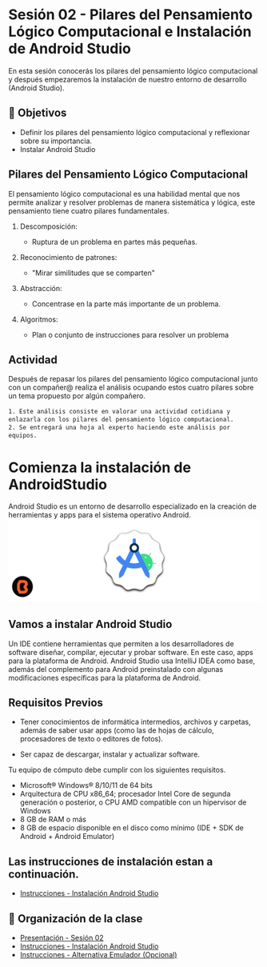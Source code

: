 # Sesión 02 - Pilares del Pensamiento Lógico Computacional  e Instalación de Android Studio

En esta sesión conocerás los pilares del pensamiento lógico computacional y después empezaremos la instalación de nuestro entorno de desarrollo (Android Studio).

## 🎯 Objetivos

* Definir los pilares del pensamiento lógico computacional y reflexionar sobre su importancia.
* Instalar Android Studio

## Pilares del Pensamiento Lógico Computacional

El pensamiento lógico computacional es una habilidad mental que nos permite analizar y resolver problemas de manera sistemática y lógica, este pensamiento tiene cuatro pilares fundamentales.

1. Descomposición:<br>
    - Ruptura de un problema en partes más pequeñas.

2. Reconocimiento de patrones:<br>
    - "Mirar similitudes que se comparten"

3. Abstracción:<br>
    - Concentrase en la parte más importante de un problema.

4. Algoritmos: <br>
    - Plan o conjunto de instrucciones para resolver un problema

## Actividad

Después de repasar los pilares del pensamiento lógico computacional junto con un compañer@ realiza el análisis ocupando estos cuatro pilares  sobre un tema propuesto por algún compañero.

    1. Este análisis consiste en valorar una actividad cotidiana y enlazarla con los pilares del pensamiento lógico computacional.
    2. Se entregará una hoja al experto haciendo este análisis por equipos.

# Comienza la instalación de AndroidStudio
Android Studio es un entorno de desarrollo especializado en la creación de herramientas y apps para el sistema operativo Android.
![AndroidStudio](img/01.png)

## Vamos a instalar Android Studio

Un IDE contiene herramientas que permiten a los desarrolladores de software diseñar, compilar, ejecutar y probar software. En este caso, apps para la plataforma de Android. Android Studio usa IntelliJ IDEA como base, además del complemento para Android preinstalado con algunas modificaciones específicas para la plataforma de Android.

## Requisitos Previos

* Tener conocimientos de informática intermedios, archivos y carpetas, además de saber usar apps (como las de hojas de cálculo, procesadores de texto o editores de fotos).

* Ser capaz de descargar, instalar y actualizar software.

Tu equipo de cómputo debe cumplir con los siguientes requisitos.
<ul>
    <li> Microsoft® Windows® 8/10/11 de 64 bits </li>
    <li> Arquitectura de CPU x86_64; procesador Intel Core de segunda generación o posterior, o CPU AMD compatible con un hipervisor de Windows </li>
    <li>8 GB de RAM o más </li>
    <li>8 GB de espacio disponible en el disco como mínimo (IDE + SDK de Android + Android Emulator) </li>
</ul>

## Las instrucciones de instalación estan a continuación.

- [Instrucciones - Instalación Android Studio](instalacion/README.md)

## 📝 Organización de la clase

- [Presentación - Sesión 02](presentacion/Sesion-01.pptx)
- [Instrucciones - Instalación Android Studio](instalacion/README.md)
- [Instrucciones - Alternativa Emulador (Opcional)](alternativa-emulador/README.md)